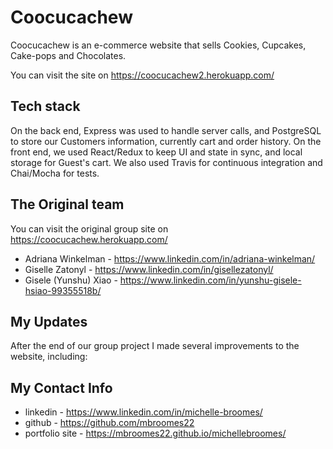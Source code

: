 # Coocucachew

Coocucachew is an e-commerce website that sells Cookies, Cupcakes, Cake-pops and Chocolates.

You can visit the site on https://coocucachew2.herokuapp.com/

## Tech stack

On the back end, Express was used to handle server calls, and PostgreSQL to store our Customers information, currently cart and order history. On the front end, we used React/Redux to keep UI and state in sync, and local storage for Guest's cart. We also used Travis for continuous integration and Chai/Mocha for tests.

## The Original team

You can visit the original group site on https://coocucachew.herokuapp.com/

* Adriana Winkelman - https://www.linkedin.com/in/adriana-winkelman/
* Giselle Zatonyl - https://www.linkedin.com/in/gisellezatonyl/
* Gisele (Yunshu) Xiao - https://www.linkedin.com/in/yunshu-gisele-hsiao-99355518b/

## My Updates

After the end of our group project I made several improvements to the website, including:

## My Contact Info

* linkedin - https://www.linkedin.com/in/michelle-broomes/
* github - https://github.com/mbroomes22
* portfolio site - https://mbroomes22.github.io/michellebroomes/

